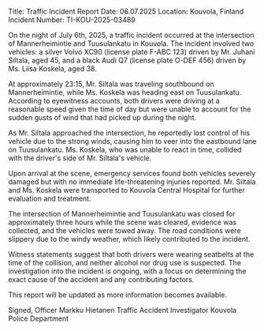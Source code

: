  Title: Traffic Incident Report
Date: 06.07.2025
Location: Kouvola, Finland
Incident Number: TI-KOU-2025-03489

On the night of July 6th, 2025, a traffic incident occurred at the intersection of Mannerheimintie and Tuusulankatu in Kouvola. The incident involved two vehicles: a silver Volvo XC90 (license plate F-ABC 123) driven by Mr. Juhani Siltala, aged 45, and a black Audi Q7 (license plate O-DEF 456) driven by Ms. Liisa Koskela, aged 38.

At approximately 23:15, Mr. Siltala was traveling southbound on Mannerheimintie, while Ms. Koskela was heading east on Tuusulankatu. According to eyewitness accounts, both drivers were driving at a reasonable speed given the time of day but were unable to account for the sudden gusts of wind that had picked up during the night.

As Mr. Siltala approached the intersection, he reportedly lost control of his vehicle due to the strong winds, causing him to veer into the eastbound lane on Tuusulankatu. Ms. Koskela, who was unable to react in time, collided with the driver's side of Mr. Siltala's vehicle.

Upon arrival at the scene, emergency services found both vehicles severely damaged but with no immediate life-threatening injuries reported. Mr. Siltala and Ms. Koskela were transported to Kouvola Central Hospital for further evaluation and treatment.

The intersection of Mannerheimintie and Tuusulankatu was closed for approximately three hours while the scene was cleared, evidence was collected, and the vehicles were towed away. The road conditions were slippery due to the windy weather, which likely contributed to the incident.

Witness statements suggest that both drivers were wearing seatbelts at the time of the collision, and neither alcohol nor drug use is suspected. The investigation into the incident is ongoing, with a focus on determining the exact cause of the accident and any contributing factors.

This report will be updated as more information becomes available.

Signed,
Officer Markku Hietanen
Traffic Accident Investigator
Kouvola Police Department